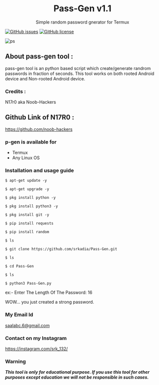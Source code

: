 <h1 align="center">Pass-Gen v1.1</h1>
<p align="center">
      Simple random password gnerator for Termux
</p>
<a href="https://github.com/Anonymous-srk/Pass-Gen/issues"><img alt="GitHub issues" src="https://img.shields.io/github/issues/Anonymous-srk/Pass-Gen"></a>
<a href="https://github.com/Anonymous-srk/Pass-Gen/blob/master/LICENSE"><img alt="GitHub license" src="https://img.shields.io/github/license/Anonymous-srk/Pass-Gen"></a>

![ps](https://user-images.githubusercontent.com/66236388/86203103-a4d00f80-bb53-11ea-97cf-c7cfb99e7917.png)


## About pass-gen tool :

pass-gen tool is an python based script which create/generate randrom passwords in fraction of seconds. This tool works on both rooted Android device and Non-rooted Android device.

### Credits : 
N17r0 aka Noob-Hackers

## Github Link of N17R0 : 
https://github.com/noob-hackers

### p-gen is available for

* Termux
* Any Linux OS

### Installation and usage guide
```
$ apt-get update -y
```
```
$ apt-get upgrade -y
```
```
$ pkg install python -y 
```
```
$ pkg install python3 -y
```
```
$ pkg install git -y
```
```
$ pip install requests
```
```
$ pip install random
```
```
$ ls
```
```
$ git clone https://github.com/srkadia/Pass-Gen.git
```
```
$ ls
```
```
$ cd Pass-Gen
```
```
$ ls
```
```
$ python3 Pass-Gen.py
```
ex:- Enter The Length Of The Password: 16

WOW... you just created a strong password.

### My Email Id
saalabc.6@gmail.com

### Contact on my Instagram 
https://instagram.com/srk_132/

### Warning

***This tool is only for educational purpose. If you use this tool for other purposes except education we will not be responsible in such cases.***

